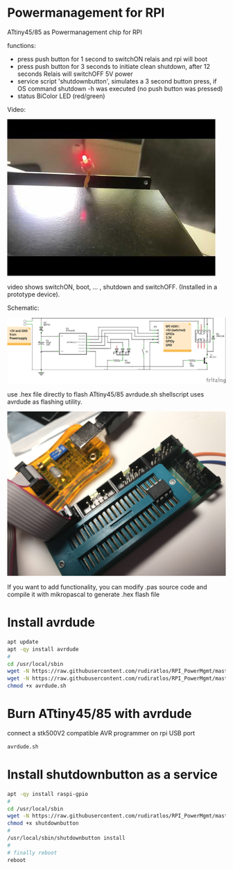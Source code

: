# Powermanagement for RPI

ATtiny45/85 as Powermanagement chip for RPI

functions:

- press push button for 1 second  to switchON relais and rpi will boot 
- press push button for 3 seconds to initiate clean shutdown, after 12 seconds Relais will switchOFF 5V power
- service script 'shutdownbutton', simulates a 3 second button press, if OS command shutdown -h was executed (no push button was pressed)
- status BiColor LED (red/green)  

Video:

[![video](./img/0.jpg)](//www.youtube.com/watch?v=cuHMuZBUYbw "powermanagement chip in action")

video shows switchON, boot, ... , shutdown and switchOFF. (Installed in a prototype device).
 

Schematic:

![schematic](./img/RPI_PowerMgmt_schematic.jpg)

use .hex file directly to flash ATtiny45/85
avrdude.sh shellscript uses avrdude as flashing utility.

![flashing](./img/avrdude_Programmer_on_RPI_ATtiny45.jpg)
 
If you want to add functionality, you can modify .pas source code and compile it with mikropascal to generate .hex flash file


# Install avrdude

~~~bash
apt update
apt -qy install avrdude
#
cd /usr/local/sbin
wget -N https://raw.githubusercontent.com/rudiratlos/RPI_PowerMgmt/master/RPI_ShutDownReboot.hex
wget -N https://raw.githubusercontent.com/rudiratlos/RPI_PowerMgmt/master/avrdude.sh
chmod +x avrdude.sh
~~~


# Burn ATtiny45/85 with avrdude

connect a stk500V2 compatible AVR programmer on rpi USB port

~~~bash
avrdude.sh
~~~ 


# Install shutdownbutton as a service

~~~bash
apt -qy install raspi-gpio 
#
cd /usr/local/sbin
wget -N https://raw.githubusercontent.com/rudiratlos/RPI_PowerMgmt/master/shutdownbutton
chmod +x shutdownbutton
#
/usr/local/sbin/shutdownbutton install
#
# finally reboot
reboot
~~~
